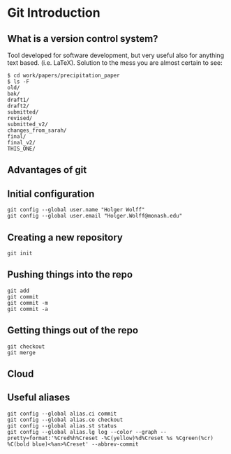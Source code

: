 # Git Introduction

## What is a version control system?

Tool developed for software development, but very useful also for anything text based. (i.e. LaTeX).
Solution to the mess you are almost certain to see:

    $ cd work/papers/precipitation_paper
    $ ls -F
    old/
    bak/
    draft1/
    draft2/
    submitted/
    revised/
    submitted_v2/
    changes_from_sarah/
    final/
    final_v2/
    THIS_ONE/



## Advantages of git

## Initial configuration

    git config --global user.name "Holger Wolff"
    git config --global user.email "Holger.Wolff@monash.edu"

## Creating a new repository

    git init

## Pushing things into the repo

    git add
    git commit
    git commit -m
    git commit -a

## Getting things out of the repo

    git checkout
    git merge

## Cloud

## Useful aliases

    git config --global alias.ci commit
    git config --global alias.co checkout
    git config --global alias.st status
    git config --global alias.lg log --color --graph --pretty=format:'%Cred%h%Creset -%C(yellow)%d%Creset %s %Cgreen(%cr) %C(bold blue)<%an>%Creset' --abbrev-commit
